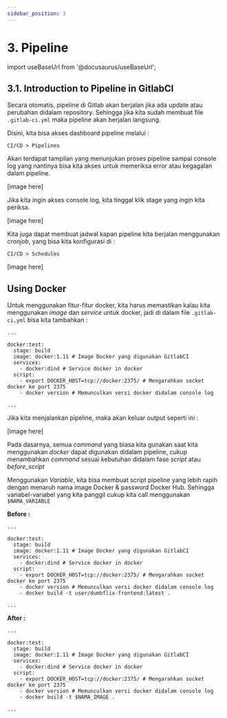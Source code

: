 ```yaml
---
sidebar_position: 3
---
```


# 3. Pipeline

import useBaseUrl from '@docusaurus/useBaseUrl';

## 3.1. Introduction to Pipeline in GitlabCI

Secara otomatis, pipeline di Gitlab akan berjalan jika ada update atau perubahan didalam repository. Sehingga jika kita sudah membuat file `.gitlab-ci.yml` maka pipeline akan berjalan langsung.

Disini, kita bisa akses dashboard pipeline melalui :
```
CI/CD > Pipelines
```
Akan terdapat tampilan yang menunjukan proses pipeline sampai console log yang nantinya bisa kita akses untuk memeriksa error atau kegagalan dalam pipeline.

[image here]

Jika kita ingin akses console log, kita tinggal klik stage yang ingin kita periksa.

[image here]

Kita juga dapat membuat jadwal kapan pipeline kita berjalan menggunakan _cronjob_, yang bisa kita konfigurasi di :
```
CI/CD > Schedules
```

[image here]

## Using Docker

Untuk menggunakan fitur-fitur docker, kita harus memastikan kalau kita menggunakan _image_ dan _service_ untuk docker, jadi di dalam file `.gitlab-ci.yml` bisa kita tambahkan :
```
...

docker:test:
  stage: build
  image: docker:1.11 # Image Docker yang digunakan GitlabCI
  services:
    - docker:dind # Service docker in docker
  script:
    - export DOCKER_HOST=tcp://docker:2375/ # Mengarahkan socket docker ke port 2375
    - docker version # Memunculkan versi docker didalam console log

...
```

Jika kita menjalankan pipeline, maka akan keluar output seperti ini :

[image here]

Pada dasarnya, semua _command_ yang biasa kita gunakan saat kita menggunakan _docker_ dapat digunakan didalam pipeline, cukup menambahkan _command_ sesuai kebutuhan didalam fase _script_ atau _before\_script_

Menggunakan _Variable_, kita bisa membuat script pipeline yang lebih rapih dengan menaruh nama image Docker & password Docker Hub. Sehingga variabel-variabel yang kita panggil cukup kita call menggunakan `$NAMA_VARIABLE`

**Before :**

```
...

docker:test:
  stage: build
  image: docker:1.11 # Image Docker yang digunakan GitlabCI
  services:
    - docker:dind # Service docker in docker
  script:
    - export DOCKER_HOST=tcp://docker:2375/ # Mengarahkan socket docker ke port 2375
    - docker version # Memunculkan versi docker didalam console log
    - docker build -t user/dumbflix-frontend:latest .

...
```

**After :**
```
...

docker:test:
  stage: build
  image: docker:1.11 # Image Docker yang digunakan GitlabCI
  services:
    - docker:dind # Service docker in docker
  script:
    - export DOCKER_HOST=tcp://docker:2375/ # Mengarahkan socket docker ke port 2375
    - docker version # Memunculkan versi docker didalam console log
    - docker build -t $NAMA_IMAGE .

...
```